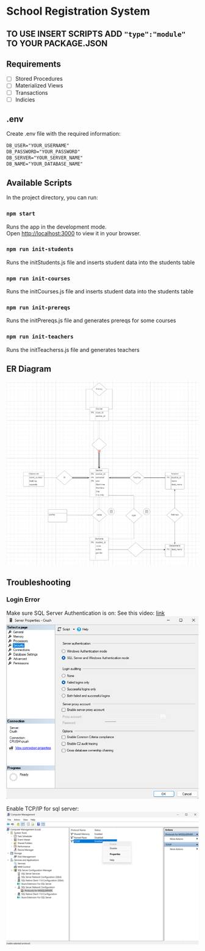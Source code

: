 # School Registration System

## TO USE INSERT SCRIPTS ADD `"type":"module"` TO YOUR PACKAGE.JSON

## Requirements

- [ ] Stored Procedures
- [ ] Materialized Views
- [ ] Transactions
- [ ] Indicies

## .env

Create .env file with the required information:

```
DB_USER="YOUR_USERNAME"
DB_PASSWORD="YOUR_PASSWORD"
DB_SERVER="YOUR_SERVER_NAME"
DB_NAME="YOUR_DATABASE_NAME"
```

## Available Scripts

In the project directory, you can run:

### `npm start`

Runs the app in the development mode.\
Open [http://localhost:3000](http://localhost:3000) to view it in your browser.

### `npm run init-students`

Runs the initStudents.js file and inserts student data into the students table

### `npm run init-courses`

Runs the initCourses.js file and inserts student data into the students table

### `npm run init-prereqs`

Runs the initPrereqs.js file and generates prereqs for some courses

### `npm run init-teachers`

Runs the initTeacherss.js file and generates teachers

## ER Diagram

<img src='./images/er-diagram.png'/>

## Troubleshooting

### Login Error

Make sure SQL Server Authentication is on:
See this video: <a href='https://www.youtube.com/watch?v=nKlIMvgL1vI'>link</a>
<img src='./images\troubleshooting-login.png'/>

Enable TCP/IP for sql server:
<img src='./images/troubleshooting-enable-tcp.png'/>
